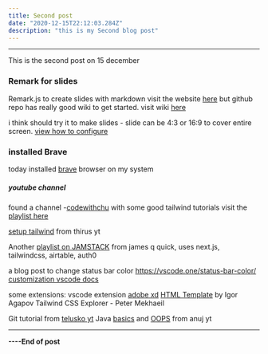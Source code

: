 ```yaml
---
title: Second post
date: "2020-12-15T22:12:03.284Z"
description: "this is my Second blog post"
---
```


---
This is the second post on 15 december

### Remark for slides
Remark.js to create slides with markdown
visit the website [here](http://remarkjs.com/) but github repo has really good wiki to get started. visit wiki [here](https://github.com/gnab/remark/wiki)

i think should try it to make slides - slide can be 4:3 or 16:9 to cover entire screen. [view how to configure](https://github.com/gnab/remark/wiki/Configuration)

### installed Brave
today installed [brave](https://brave.com/) browser on my system

##### youtube channel
found a channel -[codewithchu](https://www.youtube.com/channel/UCSyosm-WcUPT4LnUIIdqSCw)  with some good tailwind tutorials visit the [playlist here](https://www.youtube.com/watch?v=UnAxmRA0EcM&list=PLWdUl9HX1R_XMR5d3f_63cEPD69hbhn6G)

[setup tailwind](https://youtu.be/O1aIa_QE1Mc) from thirus yt

Another [playlist on JAMSTACK](https://www.youtube.com/watch?v=TNKzKtNTjls&list=PLZ14qQz3cfJJOcbbVi_nVEPqC2334LLMz) from james q quick, uses next.js, tailwindcss, airtable, auth0

a blog post to change status bar color
https://vscode.one/status-bar-color/
[customization vscode docs](https://code.visualstudio.com/api/references/theme-color#status-bar-colors)

some extensions:
vscode extension [adobe xd](https://letsxd.com/vscode)
[HTML Template](https://github.com/harryheman/Modern-HTML-Starter-Template) by Igor Agapov 
Tailwind CSS Explorer - Peter Mekhaeil

Git tutorial from [telusko yt](https://youtu.be/WbwIoQYP6no) 
Java [basics](https://youtu.be/aQatrXw0njs) and [OOPS](https://youtu.be/a199KZGMNxk) from anuj yt 


----
**----End of post**